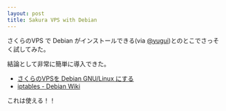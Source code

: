 ```yaml
---
layout: post
title: Sakura VPS with Debian
---
```

さくらのVPS で Debian がインストールできる(via [@yugui](http://twitter.com/yugui/status/22968240100))とのとこでさっそく試してみた。

結論として非常に簡単に導入できた。

- [さくらのVPSを Debian GNU/Linux にする](http://www.touki.info/howto/howtoSakuraDebian)
- [iptables - Debian Wiki](http://wiki.debian.org/iptables)

これは使える！！
